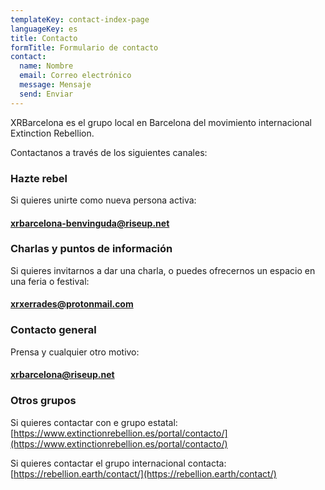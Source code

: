 ```yaml
---
templateKey: contact-index-page
languageKey: es
title: Contacto
formTitle: Formulario de contacto
contact:
  name: Nombre
  email: Correo electrónico
  message: Mensaje
  send: Enviar
---
```


XRBarcelona es el grupo local en Barcelona del movimiento internacional Extinction Rebellion.

Contactanos a través de los siguientes canales:

### Hazte rebel
Si quieres unirte como nueva persona activa:  
#### [xrbarcelona-benvinguda@riseup.net](xrbarcelona-benvinguda@riseup.net) 


### Charlas y puntos de información
Si quieres invitarnos a dar una charla, o puedes ofrecernos  un espacio en una feria o festival:  
#### [xrxerrades@protonmail.com](xrxerrades@protonmail.com) 

### Contacto general
Prensa y cualquier otro motivo:  
#### [xrbarcelona@riseup.net](xrbarcelona@riseup.net)  

### Otros grupos
Si quieres contactar con e grupo estatal:  
[https://www.extinctionrebellion.es/portal/contacto/](https://www.extinctionrebellion.es/portal/contacto/) 

Si quieres contactar el grupo internacional contacta:  
[https://rebellion.earth/contact/](https://rebellion.earth/contact/)


